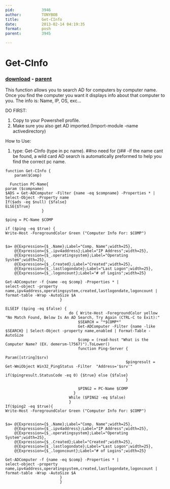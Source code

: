 ```yaml
---
pid:            3946
author:         TONYBOB
title:          Get-CInfo
date:           2013-02-14 04:19:35
format:         posh
parent:         3945

---
```


# Get-CInfo

### [download](//scripts/3946.ps1) - [parent](//scripts/3945.md)

This function allows you to search AD for computers by computer name. Once you find the computer you want it displays info about that computer to you. The info is: Name, IP, OS, exc...

DO FIRST:
1. Copy to your Powershell profile.
2. Make sure you also get AD imported.(Import-module -name activedirectory)

How to Use:
1. type: Get-CInfo (type in pc name). ##no need for ()##
	-if the name cant be found, a wild card AD search is automatically preformed to help you find the correct pc name.



```posh
function Get-CInfo {
    param($Comp)

  Function PC-Name{
param ($compname)
$ADS = Get-ADComputer -Filter {name -eq $compname} -Properties * | Select-Object -Property name
If($ads -eq $null) {$false}
ELSE{$True}
                }

$ping = PC-Name $COMP

if ($ping -eq $true) {
Write-Host -ForegroundColor Green ("Computer Info For: $COMP")


$a= @{Expression={$_.Name};Label="Comp. Name";width=25},
    @{Expression={$_.ipv4address};Label="IP Address";width=25},
    @{Expression={$_.operatingsystem};Label="Operating System";width=25},
    @{Expression={$_.Created};Label="Created";width=25},
    @{Expression={$_.lastlogondate};Label="Last Logon";width=25},
    @{Expression={$_.logoncount};Label="# of Logins";width=25}

Get-ADComputer -f {name -eq $comp} -Properties * |
select-object -property name,ipv4address,operatingsystem,created,lastlogondate,logoncount |
format-table -Wrap -AutoSize $A
                        }

ELSEIF ($ping -eq $false) {
                            do { Write-Host -ForegroundColor yellow "No Match Found, Below Is An AD Search, Try Again (CTRL-C to Exit):"
                                $SEARCH = "*$COMP*"
                                Get-ADComputer -Filter {name -like $SEARCH} | Select-Object -property name,enabled | Format-Table -AutoSize
                                $comp = (read-host "What is the Computer Name? (EX. demersm-l7567)").ToLower()
                                function Ping-Server {
                                                     Param([string]$srv)
                                                     $pingresult = Get-WmiObject Win32_PingStatus -Filter  "Address='$srv'"
                                                     if($pingresult.StatusCode -eq 0) {$true} else {$false}
                                                     }
                              
                                $PING2 = PC-Name $COMP
                              }
                            While ($PING2 -eq $false)
                            }
If($ping2 -eq $true){
Write-Host -ForegroundColor Green ("Computer Info For: $COMP")


$a= @{Expression={$_.Name};Label="Comp. Name";width=25},
    @{Expression={$_.ipv4address};Label="IP Address";width=25},
    @{Expression={$_.operatingsystem};Label="Operating System";width=25},
    @{Expression={$_.Created};Label="Created";width=25},
    @{Expression={$_.lastlogondate};Label="Last Logon";width=25},
    @{Expression={$_.logoncount};Label="# of Logins";width=25}

Get-ADComputer -f {name -eq $comp} -Properties * |
select-object -property name,ipv4address,operatingsystem,created,lastlogondate,logoncount |
format-table -Wrap -AutoSize $A
                        }
                        }
```
